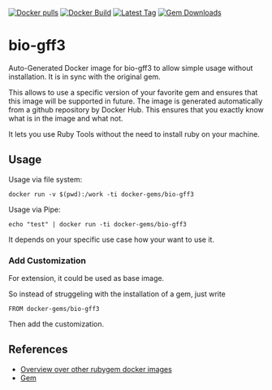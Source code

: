 [![Docker pulls](https://img.shields.io/docker/pulls/rubygem/bio-gff3.svg)](https://hub.docker.com/r/rubygem/bio-gff3/)
[![Docker Build](https://img.shields.io/docker/automated/rubygem/bio-gff3.svg)](https://hub.docker.com/r/rubygem/bio-gff3/)
[![Latest Tag](https://img.shields.io/github/tag/docker-rubygem/bio-gff3.svg)](https://hub.docker.com/r/rubygem/bio-gff3/)
[![Gem Downloads](https://img.shields.io/gem/dt/bio-gff3.svg)](https://rubygems.org/gems/bio-gff3/)
# bio-gff3

Auto-Generated Docker image for bio-gff3 to allow simple usage without installation.
It is in sync with the original gem.

This allows to use a specific version of your favorite gem and ensures that this image will be supported in future.
The image is generated automatically from a github repository by Docker Hub.
This ensures that you exactly know what is in the image and what not.

It lets you use Ruby Tools without the need to install ruby on your machine.

## Usage

Usage via file system:

`docker run -v $(pwd):/work -ti docker-gems/bio-gff3`

Usage via Pipe:

`echo "test" | docker run -ti docker-gems/bio-gff3`

It depends on your specific use case how your want to use it.

### Add Customization

For extension, it could be used as base image.

So instead of struggeling with the installation of a gem, just write

`FROM docker-gems/bio-gff3`

Then add the customization.

## References

 - [Overview over other rubygem docker images](https://github.com/thinkbot/docker-rubygem)
 - [Gem](https://rubygems.org/gems/bio-gff3/)
